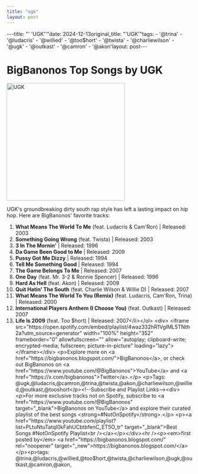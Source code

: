 ```yaml
---
title: "ugk"
layout: post
---
```

---title: "' 'UGK''"date: 2024-12-13original_title: "'UGK'"tags:  - '@trina'  - '@ludacris'  - '@willied'  - '@too$hort'  - '@twista'  - '@charliewilson'  - '@ugk'  - '@outkast'  - '@camron'  - '@akon'layout: post---<h1>BigBanonos Top Songs by UGK</h1><div class="separator"> <a href="https://static.wikia.nocookie.net/hip-hop-music/images/9/99/UGK.jpg/revision/latest?cb=20141226035215" > <img alt="UGK" border="0" width="320" data-original-height="480" data-original-width="640" src="https://static.wikia.nocookie.net/hip-hop-music/images/9/99/UGK.jpg/revision/latest?cb=20141226035215"/> </a></div><p>UGK's groundbreaking dirty south rap style has left a lasting impact on hip hop. Here are BigBanonos' favorite tracks:</p> <ol> <li><strong>What Means The World To Me</strong> (feat. Ludacris & Cam'Ron) | Released: 2003</li> <li><strong>Something Going Wrong</strong> (feat. Twista) | Released: 2003</li> <li><strong>3 In The Mornin'</strong> | Released: 1996</li> <li><strong>Da Game Been Good to Me</strong> | Released: 2009</li> <li><strong>Pussy Got Me Dizzy</strong> | Released: 1994</li> <li><strong>Tell Me Something Good</strong> | Released: 1994</li> <li><strong>The Game Belongs To Me</strong> | Released: 2007</li> <li><strong>One Day</strong> (feat. Mr. 3-2 & Ronnie Spencer) | Released: 1996</li> <li><strong>Hard As Hell</strong> (feat. Akon) | Released: 2009</li> <li><strong>Quit Hatin' The South</strong> (feat. Charlie Wilson & Willie D) | Released: 2007</li> <li><strong>What Means The World To You (Remix)</strong> (feat. Ludacris, Cam'Ron, Trina) | Released: 2000</li> <li><strong>International Players Anthem (I Choose You)</strong> (feat. Outkast) | Released: 2007</li> <li><strong>Life Is 2009</strong> (feat. Too $hort) | Released: 2007</li></ol> <div> <iframe src="https://open.spotify.com/embed/playlist/4waz332hR1VglML5TNth2a?utm_source=generator" width="100%" height="352" frameborder="0" allowfullscreen="" allow="autoplay; clipboard-write; encrypted-media; fullscreen; picture-in-picture" loading="lazy"></iframe></div> <p>Explore more on <a href="https://bigbanonos.blogspot.com/">BigBanonos</a>, or check out BigBanonos on <a href="https://www.youtube.com/@BigBanonos">YouTube</a> and <a href="https://x.com/bigbanonos">Twitter</a>.</p> <p>Tags: @ugk,@ludacris,@camron,@trina,@twista,@akon,@charliewilson,@willied,@outkast,@tooshort</p><!--Subscribe and Playlist Links--><div>    <p>For more exclusive tracks not on Spotify, subscribe to <a href="https://www.youtube.com/@BigBanonos" target="_blank">BigBanonos on YouTube</a> and explore their curated playlist of the best songs <strong>#NotOnSpotify</strong>.</p>    <p><a href="https://www.youtube.com/playlist?list=PLtuNtuTatqI0kFahUCbtbfenC_ET5O_tr" target="_blank">Best Songs #NotOnSpotify Playlist<br /></a></p></div><hr /><p><em>first posted by</em> <a href="https://bigbanonos.blogspot.com/" rel="noopener" target="_new">https://bigbanonos.blogspot.com/</a></p><p>tags: @trina,@ludacris,@willied,@too$hort,@twista,@charliewilson,@ugk,@outkast,@camron,@akon,</p>